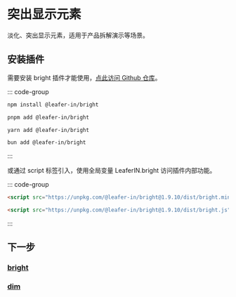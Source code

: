 # 突出显示元素

淡化、突出显示元素，适用于产品拆解演示等场景。

## 安装插件

需要安装 bright 插件才能使用，[点此访问 Github 仓库](https://github.com/leaferjs/leafer-in/tree/main/packages/bright)。

::: code-group

```sh [npm]
npm install @leafer-in/bright
```

```sh [pnpm]
pnpm add @leafer-in/bright
```

```sh [yarn]
yarn add @leafer-in/bright
```

```sh [bun]
bun add @leafer-in/bright
```

:::

或通过 script 标签引入，使用全局变量 LeaferIN.bright 访问插件内部功能。

::: code-group

```html [bright.min]
<script src="https://unpkg.com/@leafer-in/bright@1.9.10/dist/bright.min.js"></script>
```

```html [bright]
<script src="https://unpkg.com/@leafer-in/bright@1.9.10/dist/bright.js"></script>
```

<!-- https://unpkg.com 无法访问时，可替换为 https://cdn.jsdelivr.net/npm -->

:::

## 下一步

### [bright](/reference/UI/bright.md)

### [dim](/reference/UI/dim.md)
